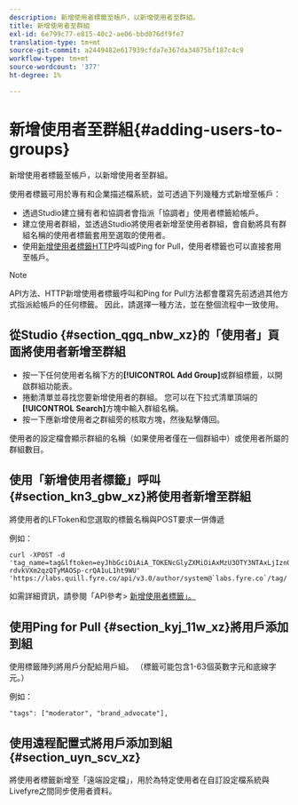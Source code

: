 ```yaml
---
description: 新增使用者標籤至帳戶，以新增使用者至群組。
title: 新增使用者至群組
exl-id: 6e799c77-e815-40c2-ae06-bbd076df9fe7
translation-type: tm+mt
source-git-commit: a2449482e617939cfda7e367da34875bf187c4c9
workflow-type: tm+mt
source-wordcount: '377'
ht-degree: 1%

---
```


# 新增使用者至群組{#adding-users-to-groups}

新增使用者標籤至帳戶，以新增使用者至群組。

使用者標籤可用於專有和企業描述檔系統，並可透過下列幾種方式新增至帳戶：

* 透過Studio建立擁有者和協調者會指派「協調者」使用者標籤給帳戶。
* 建立使用者群組，並透過Studio將使用者新增至使用者群組，會自動將具有群組名稱的使用者標籤套用至選取的使用者。
* 使用[新增使用者標籤HTTP](https://api.livefyre.com/docs#add-user-tag)呼叫或Ping for Pull，使用者標籤也可以直接套用至帳戶。

>[!NOTE]
>
>API方法、HTTP新增使用者標籤呼叫和Ping for Pull方法都會覆寫先前透過其他方式指派給帳戶的任何標籤。 因此，請選擇一種方法，並在整個流程中一致使用。

## 從Studio {#section_qgq_nbw_xz}的「使用者」頁面將使用者新增至群組

* 按一下任何使用者名稱下方的&#x200B;**[!UICONTROL Add Group]**&#x200B;或群組標籤，以開啟群組功能表。
* 捲動清單並尋找您要新增使用者的群組。 您可以在下拉式清單頂端的&#x200B;**[!UICONTROL Search]**&#x200B;方塊中輸入群組名稱。
* 按一下應新增使用者之群組旁的核取方塊，然後點擊傳回。

使用者的設定檔會顯示群組的名稱（如果使用者僅在一個群組中）或使用者所屬的群組數目。

## 使用「新增使用者標籤」呼叫{#section_kn3_gbw_xz}將使用者新增至群組

將使用者的LFToken和您選取的標籤名稱與POST要求一併傳遞

例如：

```
curl -XPOST -d 'tag_name=tag&lftoken=eyJhbGciOiAiA_TOKENcGlyZXMiOiAxMzU3OTY3NTAxLjIzn0.KoyXUVCavt-rdvkVXm2qzQTyMAOSp-crQA1uL1ht9WU' 'https://labs.quill.fyre.co/api/v3.0/author/system@`labs.fyre.co`/tag/'
```


如需詳細資訊，請參閱「API參考> [新增使用者標籤」。](https://api.livefyre.com/docs/apis/by-category/user-management#operation=urn:livefyre:apis:quill:operations:api:v3.0:author:tags:method=post)

## 使用Ping for Pull {#section_kyj_11w_xz}將用戶添加到組

使用標籤陣列將用戶分配給用戶組。 （標籤可能包含1-63個英數字元和底線字元。）

例如：

```
"tags": ["moderator", "brand_advocate"],
```

## 使用遠程配置式將用戶添加到組{#section_uyn_scv_xz}

將使用者標籤新增至「遠端設定檔」，用於為特定使用者在自訂設定檔系統與Livefyre之間同步使用者資料。
